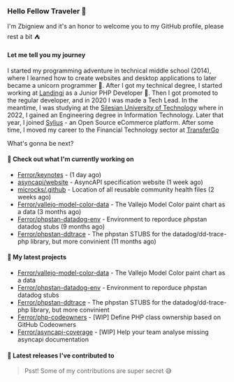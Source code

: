### Hello Fellow Traveler 👋

I'm Zbigniew and it's an honor to welcome you to my GitHub profile, please rest a bit ⛺️

#### Let me tell you my journey

I started my programming adventure in technical middle school (2014), where I learned how to create websites and desktop applications to later became a unicorn programmer 🦄. After I got my technical degree, I started working at [Landingi](https://github.com/landingi) as a Junior PHP Developer 🥇. Then I got promoted to the regular developer, and in 2020 I was made a Tech Lead. In the meantime, I was studying at the [Silesian University of Technology](https://www.polsl.pl/en/) where in 2022, I gained an Engineering degree in Information Technology. Later that year, I joined [Sylius](https://github.com/sylius) - an Open Source eCommerce platform. After some time, I moved my career to the Financial Technology sector at [TransferGo](https://github.com/transfergo)

What's gonna be next?

#### 👷 Check out what I'm currently working on

- [Ferror/keynotes](https://github.com/Ferror/keynotes) -  (1 day ago)
- [asyncapi/website](https://github.com/asyncapi/website) - AsyncAPI specification website (1 week ago)
- [microcks/.github](https://github.com/microcks/.github) - Location of all reusable community health files (2 weeks ago)
- [Ferror/vallejo-model-color-data](https://github.com/Ferror/vallejo-model-color-data) - The Vallejo Model Color paint chart as a data (3 months ago)
- [Ferror/phpstan-datadog-env](https://github.com/Ferror/phpstan-datadog-env) - Environment to reporduce phpstan datadog stubs (9 months ago)
- [Ferror/phpstan-ddtrace](https://github.com/Ferror/phpstan-ddtrace) - The phpstan STUBS for the datadog/dd-trace-php library, but more convinient (11 months ago)

#### 🌱 My latest projects

- [Ferror/vallejo-model-color-data](https://github.com/Ferror/vallejo-model-color-data) - The Vallejo Model Color paint chart as a data
- [Ferror/phpstan-datadog-env](https://github.com/Ferror/phpstan-datadog-env) - Environment to reporduce phpstan datadog stubs
- [Ferror/phpstan-ddtrace](https://github.com/Ferror/phpstan-ddtrace) - The phpstan STUBS for the datadog/dd-trace-php library, but more convinient
- [Ferror/php-codeowners](https://github.com/Ferror/php-codeowners) - [WIP] Define PHP class ownership based on GitHub Codeowners
- [Ferror/asyncapi-coverage](https://github.com/Ferror/asyncapi-coverage) - [WIP] Help your team analyse missing asyncapi documentation

#### 🔭 Latest releases I've contributed to


>
> Psst! Some of my contributions are super secret 😅
>
